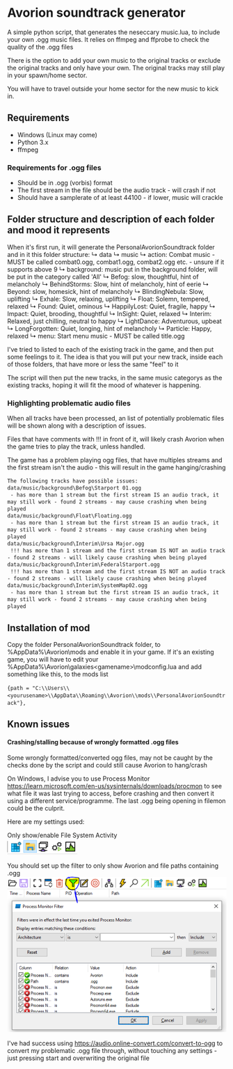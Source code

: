 # Avorion soundtrack generator
A simple python script, that generates the neseccary music.lua, to include your own .ogg music files.
It relies on ffmpeg and ffprobe to check the quality of the .ogg files

There is the option to add your own music to the original tracks or exclude the original tracks and only have your own. The original tracks may still play in your spawn/home sector.

You will have to travel outside your home sector for the new music to kick in.


## Requirements
* Windows (Linux may come)
* Python 3.x
* ffmpeg

### Requirements for .ogg files
* Should be in .ogg (vorbis) format
* The first stream in the file should be the audio track - will crash if not
* Should have a samplerate of at least 44100 - if lower, music will crackle


## Folder structure and description of each folder and mood it represents
When it's first run, it will generate the PersonalAvorionSoundtrack folder and in it this folder structure:
↳ data
  ↳ music
    ↳ action: Combat music - MUST be called combat0.ogg, combat1.ogg, combat2.ogg etc. - unsure if it supports above 9
    ↳ background: music put in the background folder, will be put in the category called 'All'
      ↳ Befog: slow, thoughtful, hint of melancholy
      ↳ BehindStorms: Slow, hint of melancholy, hint of eerie
      ↳ Beyond: slow, homesick, hint of melancholy
      ↳ BlindingNebula: Slow, uplifting
      ↳ Exhale: Slow, relaxing, uplifting
      ↳ Float: Solemn, tempered, relaxed
      ↳ Found: Quiet, ominous
      ↳ HappilyLost: Quiet, fragile, happy
      ↳ Impact: Quiet, brooding, thoughtful
      ↳ InSight: Quiet, relaxed
      ↳ Interim: Relaxed, just chilling, neutral to happy
      ↳ LightDance: Adventurous, upbeat
      ↳ LongForgotten: Quiet, longing, hint of melancholy
      ↳ Particle: Happy, relaxed
    ↳ menu: Start menu music - MUST be called title.ogg

I've tried to listed to each of the existing track in the game, and then put some feelings to it.
The idea is that you will put your new track, inside each of those folders, that have more or less the same "feel" to it

The script will then put the new tracks, in the same music categorys as the existing tracks, hoping it will fit the mood of whatever is happening.


### Highlighting problematic audio files
When all tracks have been processed, an list of potentially problematic files will be shown along with a description of issues.

Files that have comments with !!! in front of it, will likely crash Avorion when the game tries to play the track, unless handled.

The game has a problem playing ogg files, that have multiples streams and the first stream isn't the audio - this will result in the game hanging/crashing

```
The following tracks have possible issues:
data/music/background\Befog\Starport 01.ogg
 - has more than 1 stream but the first stream IS an audio track, it may still work - found 2 streams - may cause crashing when being played
data/music/background\Float\Floating.ogg
 - has more than 1 stream but the first stream IS an audio track, it may still work - found 2 streams - may cause crashing when being played
data/music/background\Interim\Ursa Major.ogg
 !!! has more than 1 stream and the first stream IS NOT an audio track - found 2 streams - will likely cause crashing when being played
data/music/background\Interim\FederalStarport.ogg
 !!! has more than 1 stream and the first stream IS NOT an audio track - found 2 streams - will likely cause crashing when being played
data/music/background\Interim\SystemMap02.ogg
 - has more than 1 stream but the first stream IS an audio track, it may still work - found 2 streams - may cause crashing when being played
```

## Installation of mod
Copy the folder PersonalAvorionSoundtrack folder, to %AppData%\Avorion\mods and enable it in your game.
If it's an existing game, you will have to edit your  %AppData%\Avorion\galaxies\<gamename>\modconfig.lua and add something like this, to the mods list

``
 {path = "C:\\Users\\<yourusename>\\AppData\\Roaming\\Avorion\\mods\\PersonalAvorionSoundtrack"},
``

## Known issues
#### Crashing/stalling because of wrongly formatted .ogg files
Some wrongly formatted/converted ogg files, may not be caught by the checks done by the script and could still cause Avorion to hang/crash

On Windows, I advise you to use Process Monitor https://learn.microsoft.com/en-us/sysinternals/downloads/procmon to see what file it was last trying to access, before crashing and then convert it using a different service/programme. The last .ogg being opening in filemon could be the culprit.

Here are my settings used:

Only show/enable File System Activity  
![Activity monitoring](process_monitor_2.png)

You should set up the filter to only show Avorion and file paths containing .ogg
![Filter settings](process_monitor_1.png)

I've had success using https://audio.online-convert.com/convert-to-ogg to convert my problematic .ogg file through, without touching any settings - just pressing start and overwriting the original file
